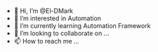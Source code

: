 - 👋 Hi, I’m @El-DMark
- 👀 I’m interested in Automation 
- 🌱 I’m currently learning Automation Framework 
- 💞️ I’m looking to collaborate on ...
- 📫 How to reach me ...

<!---
El-DMark/El-DMark is a ✨ special ✨ repository because its `README.md` (this file) appears on your GitHub profile.
You can click the Preview link to take a look at your changes.
--->
